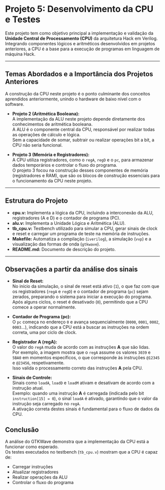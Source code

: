 # Projeto 5: Desenvolvimento da CPU e Testes

Este projeto tem como objetivo principal a implementação e validação da **Unidade Central de Processamento (CPU)** da arquitetura Hack em Verilog.  
Integrando componentes lógicos e aritméticos desenvolvidos em projetos anteriores, a CPU é a base para a execução de programas em linguagem de máquina Hack.

---

## Temas Abordados e a Importância dos Projetos Anteriores

A construção da CPU neste projeto é o ponto culminante dos conceitos aprendidos anteriormente, unindo o hardware de baixo nível com o software.

- **Projeto 2 (Aritmética Booleana):**  
  A implementação da ALU neste projeto depende diretamente dos conhecimentos de aritmética booleana.  
  A ALU é o componente central da CPU, responsável por realizar todas as operações de cálculo e lógica.  
  Sem a capacidade de somar, subtrair ou realizar operações bit a bit, a CPU não seria funcional.

- **Projeto 3 (Memória e Registradores):**  
  A CPU utiliza registradores, como o `regA`, `regD` e o `pc`, para armazenar dados temporários e controlar o fluxo do programa.  
  O projeto 3 focou na construção desses componentes de memória (registradores e RAM), que são os blocos de construção essenciais para o funcionamento da CPU neste projeto.

---

## Estrutura do Projeto

- **cpu.v:** Implementa a lógica da CPU, incluindo a interconexão da ALU, registradores (A e D) e o contador de programa (PC).  
- **alu.v:** Implementa a Unidade Lógica e Aritmética (ALU).  
- **tb_cpu.v:** Testbench utilizado para simular a CPU, gerar sinais de clock e reset e carregar um programa de teste na memória de instruções.  
- **Makefile:** Automatiza a compilação (`iverilog`), a simulação (`vvp`) e a visualização das formas de onda (`gtkwave`).  
- **README.md:** Documento de descrição do projeto.

---

## Observações a partir da análise dos sinais

- **Sinal de Reset:**  
  No início da simulação, o sinal de reset está ativo (`1`), o que faz com que os registradores (`regA` e `regD`) e o contador de programa (`pc`) sejam zerados, preparando o sistema para iniciar a execução do programa.  
  Após alguns ciclos, o reset é desativado (`0`), permitindo que a CPU comece a operar normalmente.

- **Contador de Programa (pc):**  
  O `pc` começa no endereço `0` e avança sequencialmente (`0000`, `0001`, `0002`, `0003`...), indicando que a CPU está a buscar as instruções na ordem correta, uma por ciclo de clock.

- **Registrador A (regA):**  
  O valor do `regA` muda de acordo com as instruções **A** que são lidas.  
  Por exemplo, a imagem mostra que o `regA` assume os valores `3039` e `5BA0` em momentos específicos, o que corresponde às instruções `@12345` e `@23456`, respetivamente.  
  Isso valida o processamento correto das instruções **A** pela CPU.

- **Sinais de Controle:**  
  Sinais como `loadA`, `loadD` e `loadM` ativam e desativam de acordo com a instrução atual.  
  Exemplo: quando uma instrução **A** é carregada (indicada pelo bit `instruction[15] = 0`), o sinal `loadA` é ativado, garantindo que o valor da instrução seja carregado no `regA`.  
  A ativação correta destes sinais é fundamental para o fluxo de dados da CPU.

## Conclusão

A análise do GTKWave demonstra que a implementação da CPU está a funcionar como esperado.  
Os testes executados no testbench (`tb_cpu.v`) mostram que a CPU é capaz de:

- Carregar instruções  
- Atualizar registradores  
- Realizar operações da ALU  
- Controlar o fluxo do programa  

